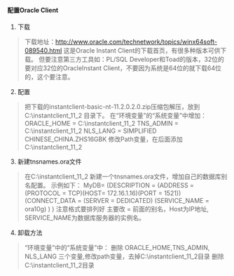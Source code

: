 #### 配置Oracle Client

1. 下载

> 下载地址：http://www.oracle.com/technetwork/topics/winx64soft-089540.html
> 这是Oracle Instant Client的下载首页，有很多种版本可供下载。
> 但要注意第三方工具如：PL/SQL Developer和Toad的版本，32位的要对应32位的OracleInstant Client，不要因为系统是64位的就下载64位的，这个要注意。
 

2. 配置

> 把下载的instantclient-basic-nt-11.2.0.2.0.zip压缩包解压，放到 C:\instantclient_11_2 目录下。
> 在“环境变量”的“系统变量”中增加：
> ORACLE_HOME = C:\instantclient_11_2
> TNS_ADMIN = C:\instantclient_11_2
> NLS_LANG = SIMPLIFIED CHINESE_CHINA.ZHS16GBK
> 修改Path变量，在后面添加 C:\instantclient_11_2
 

3. 新建tnsnames.ora文件
> 在C:\instantclient_11_2 新建一个tnsnames.ora文件，增加自己的数据库别名配置。
> 示例如下：
> MyDB= 
> (DESCRIPTION =
> (ADDRESS = (PROTOCOL = TCP)(HOST= 172.16.1.16)(PORT = 1521))
> (CONNECT_DATA =
> (SERVER = DEDICATED)
> (SERVICE_NAME = ora10g)
> )
> ) 
> 注意格式要排列好
> 主要改 = 前面的别名，Host为IP地址, SERVICE_NAME为数据库服务器的实例名。
 

4. 卸载方法

> “环境变量”中的“系统变量”中：
> 删除 ORACLE_HOME,TNS_ADMIN, NLS_LANG 三个变量,修改path变量，去掉C:\instantclient_11_2目录
> 删除C:\instantclient_11_2目录